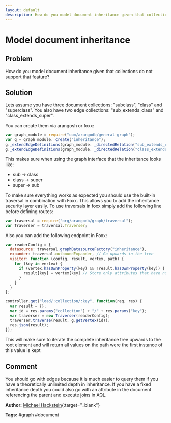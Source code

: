 ```yaml
---
layout: default
description: How do you model document inheritance given that collections do not support that feature?
---
```

# Model document inheritance

## Problem

How do you model document inheritance given that collections do not support that feature? 

## Solution

Lets assume you have three document collections: "subclass", "class" and "superclass". You also have two edge collections: "sub_extends_class" and "class_extends_super".

You can create them via arangosh or foxx:

```js
var graph_module = require("com/arangodb/general-graph");
var g = graph_module._create("inheritance");
g._extendEdgeDefinitions(graph_module. _directedRelation("sub_extends_class", ["subclass"], ["class"]));
g._extendEdgeDefinitions(graph_module. _directedRelation("class_extends_super", ["class"], ["superclass"]));
```

This makes sure when using the graph interface that the inheritance looks like:

* sub -> class
* class -> super
* super -> sub

To make sure everything works as expected you should use the built-in traversal in combination with Foxx. This allows you to add the inheritance security layer easily.
To use traversals in foxx simply add the following line before defining routes:

```js
var traversal = require("org/arangodb/graph/traversal");
var Traverser = traversal.Traverser;
```

Also you can add the following endpoint in Foxx:

```js
var readerConfig = {
  datasource: traversal.graphDatasourceFactory("inheritance"),
  expander: traversal.outboundExpander, // Go upwards in the tree
  visitor: function (config, result, vertex, path) {
    for (key in vertex) {
      if (vertex.hasOwnProperty(key) && !result.hasOwnProperty(key)) {
        result[key] = vertex[key] // Store only attributes that have not yet been found
      }
    }
  }
};  

controller.get("load/:collection/:key", function(req, res) {
  var result = {};
  var id = res.params("collection") + "/" + res.params("key");
  var traverser = new Traverser(readerConfig);
  traverser.traverse(result, g.getVertex(id));
  res.json(result);
});
```

This will make sure to iterate the complete inheritance tree upwards to the root element and will return all values on the path
were the first instance of this value is kept

## Comment
You should go with edges because it is much easier to query them if you have a theoretically unlimited depth in inheritance. 
If you have a fixed inheritance depth you could also go with an attribute in the document referencing the parent and execute joins in AQL.


**Author:** [Michael Hackstein](https://github.com/mchacki){:target="_blank"}

**Tags:** #graph #document